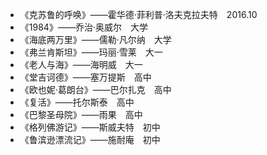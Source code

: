 - 《克苏鲁的呼唤》——霍华德·菲利普·洛夫克拉夫特&emsp;2016.10
- 《1984》——乔治·奥威尔&emsp;大学
- 《海底两万里》——儒勒·凡尔纳&emsp;大学
- 《弗兰肯斯坦》——玛丽·雪莱&emsp;大一
- 《老人与海》——海明威&emsp;大一
- 《堂吉诃德》——塞万提斯&emsp;高中
- 《欧也妮·葛朗台》——巴尔扎克&emsp;高中
- 《复活》——托尔斯泰&emsp;高中
- 《巴黎圣母院》——雨果&emsp;高中
- 《格列佛游记》——斯威夫特&emsp;初中
- 《鲁滨逊漂流记》——施耐庵&emsp;初中


